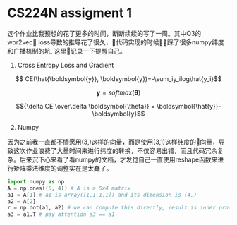 # CS224N assigment 1 

这个作业比我预想的花了更多的时间，断断续续的写了一周。其中Q3的wor2vec loss导数的推导花了很久，代码实现的时候踩了很多numpy纬度和广播机制的坑, 这里记录一下提醒自己。

1. Cross Entropy Loss and Gradient

$$ CE(\hat{\boldsymbol{y}}, \boldsymbol{y})=-\sum_iy_ilog\hat{y_i}$$

$$ \boldsymbol{y} = softmax(\boldsymbol{\theta})$$ 

$${\delta CE \over\delta \boldsymbol{\theta}} = \boldsymbol{\hat{y}}-\boldsymbol{y}$$

2. Numpy 

因为之前我一直都不情愿用(3,)这样的向量，而是使用(3,1)这样纬度的向量，导致这次作业浪费了大量时间来进行纬度的转换，不仅容易出错，而且代码冗余复杂。后来沉下心来看了看numpy的文档，才发觉自己一直使用reshape函数来进行矩阵乘法维度的调整实在是太蠢了。

```python
import numpy as np
A = np.ones((5, 4)) # A is a 5x4 matrix
a1 = A[1] # a1 is array([1,1,1,1]) and its dimension is (4,)
a2 = A[2]
r = np.dot(a1, a2) # we can compute this directly, result is inner product of two vectors
a3 = a1.T # pay attention a3 == a1

```
